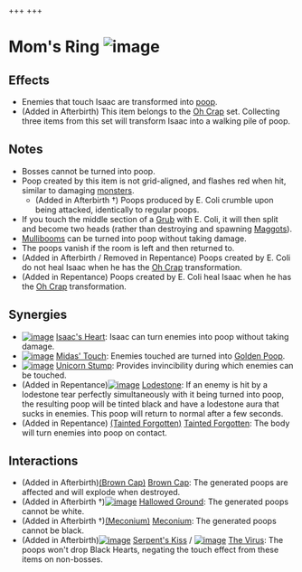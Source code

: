 +++
+++

 # Mom's Ring ![image](/image/Mom%27s_Ring.png) 


Effects
---------


* Enemies that touch Isaac are transformed into [poop](/wiki/Poops "Poops").
* (Added in Afterbirth) This item belongs to the [Oh Crap](/wiki/Oh_Crap "Oh Crap") set. Collecting three items from this set will transform Isaac into a walking pile of poop.


Notes
-------


* Bosses cannot be turned into poop.
* Poop created by this item is not grid-aligned, and flashes red when hit, similar to damaging [monsters](/wiki/Monster "Monster").
	+ (Added in Afterbirth †) Poops produced by E. Coli crumble upon being attacked, identically to regular poops.
* If you touch the middle section of a [Grub](/wiki/Grub "Grub") with E. Coli, it will then split and become two heads (rather than destroying and spawning [Maggots](/wiki/Maggot "Maggot")).
* [Mullibooms](/wiki/Mulliboom "Mulliboom") can be turned into poop without taking damage.
* The poops vanish if the room is left and then returned to.
* (Added in Afterbirth / Removed in Repentance) Poops created by E. Coli do not heal Isaac when he has the [Oh Crap](/wiki/Oh_Crap "Oh Crap") transformation.
* (Added in Repentance) Poops created by E. Coli heal Isaac when he has the [Oh Crap](/wiki/Oh_Crap "Oh Crap") transformation.


Synergies
-----------


* [![image](/image/Isaac%27s_Heart.png)](/wiki/Isaac%27s_Heart "Isaac's Heart") [Isaac's Heart](/wiki/Isaac%27s_Heart "Isaac's Heart"): Isaac can turn enemies into poop without taking damage.
* [![image](/image/Midas%27_Touch.png)](/wiki/Midas%27_Touch "Midas' Touch") [Midas' Touch](/wiki/Midas%27_Touch "Midas' Touch"): Enemies touched are turned into [Golden Poop](/wiki/Golden_Poop "Golden Poop").
* [![image](/image/Unicorn_Stump.png)](/wiki/Unicorn_Stump "Unicorn Stump") [Unicorn Stump](/wiki/Unicorn_Stump "Unicorn Stump"): Provides invincibility during which enemies can be touched.
* (Added in Repentance)[![image](/image/Lodestone.png)](/wiki/Lodestone "Lodestone") [Lodestone](/wiki/Lodestone "Lodestone"): If an enemy is hit by a lodestone tear perfectly simultaneously with it being turned into poop, the resulting poop will be tinted black and have a lodestone aura that sucks in enemies. This poop will return to normal after a few seconds.
* (Added in Repentance) [(Tainted Forgotten)](/wiki/Tainted_Forgotten "Tainted Forgotten") [Tainted Forgotten](/wiki/Tainted_Forgotten "Tainted Forgotten"): The body will turn enemies into poop on contact.


Interactions
--------------


* (Added in Afterbirth)[(Brown Cap)](/wiki/Brown_Cap "Brown Cap") [Brown Cap](/wiki/Brown_Cap "Brown Cap"): The generated poops are affected and will explode when destroyed.
* (Added in Afterbirth †)[![image](/image/Hallowed_Ground.png)](/wiki/Hallowed_Ground "Hallowed Ground") [Hallowed Ground](/wiki/Hallowed_Ground "Hallowed Ground"): The generated poops cannot be white.
* (Added in Afterbirth †)[(Meconium)](/wiki/Meconium "Meconium") [Meconium](/wiki/Meconium "Meconium"): The generated poops cannot be black.
* (Added in Afterbirth)[![image](/image/Serpent%27s_Kiss.png)](/wiki/Serpent%27s_Kiss "Serpent's Kiss") [Serpent's Kiss](/wiki/Serpent%27s_Kiss "Serpent's Kiss") / [![image](/image/The_Virus.png)](/wiki/The_Virus "The Virus") [The Virus](/wiki/The_Virus "The Virus"): The poops won't drop Black Hearts, negating the touch effect from these items on non-bosses.


